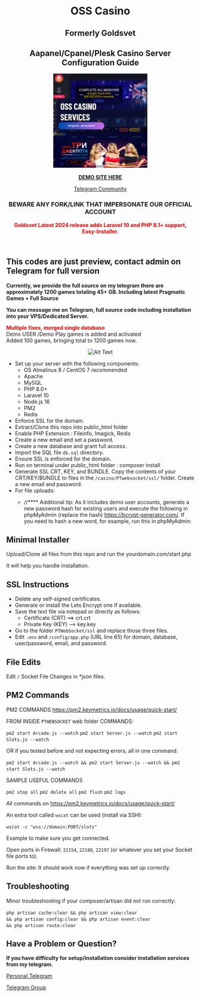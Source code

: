 <h1 align="center">OSS Casino</h1>
<h2 align="center">Formerly Goldsvet</h2>
<h2 align="center">Aapanel/Cpanel/Plesk Casino Server Configuration Guide</h2>

<p align="center">
<img src="https://raw.githubusercontent.com/zeusbyte/goldsvet/main/slot.png" alt="Alt Text" width="50%">
</p>
<p align="center"><a href="https://legendreels.com" title="DEMO HERE"><strong>DEMO SITE HERE</strong></a></p>
<p align="center"><a href="https://t.me/goldsvetcasino1" rel="nofollow">Telegram Community</a></p>
<h3 align="center">BEWARE ANY FORK/LINK THAT IMPERSONATE OUR OFFICIAL ACCOUNT</h3>

<p align="center"><span style="color:#ff0000"><strong>Goldsvet Latest 2024 release adds Laravel 10 and PHP 8.1+ support, Easy-Installer.</strong></span></p>
<p>&nbsp;</p>

<h2>This codes are just preview, contact admin on Telegram for full version</h2>

<p><b>Currently, we provide the full source on my telegram there are approximately 1200 games totaling 45+ GB. Including latest Pragmatic Games + Full Source</p></b>
<p><b>You can message me on Telegram, full source code including installation into your VPS/Dedicated Server.</p></b>

<p><span style="color:#ff0000"><strong>Multiple fixes, merged single database&nbsp;</strong></span><br />
Demo USER /Demo Play games is added and activated&nbsp;<br />
Added 100 games, bringing total to 1200 games now.</p>

<p align="center">
<img src="https://raw.githubusercontent.com/zeusbyte/goldsvet/main/2025.png" alt="Alt Text" width="50%">
</p>

<ul>
    <li>Set up your server with the following components:
        <ul>
            <li>OS Almalinux 8 / CentOS 7 recommended</li>
            <li>Apache</li>
            <li>MySQL</li>
            <li>PHP 8.0+</li>
            <li>Laravel 10</li>
            <li>Node.js 16</li>
            <li>PM2</li>
            <li>Redis</li>
        </ul>
    </li>
    <li>Enforce SSL for the domain.</li>
    <li>Extract/Clone this repo into public_html folder</li>
    <li>Enable PHP Extension : Fileinfo, Imagick, Redis</li>
    <li>Create a new email and set a password.</li>
    <li>Create a new database and grant full access.</li>
    <li>Import the SQL file <code>db.sql</code> directory.</li>
    <li>Ensure SSL is enforced for the domain.</li>
    <li>Run on terminal under public_html folder : composer install </li>
    <li>Generate SSL CRT, KEY, and BUNDLE. Copy the contents of your CRT/KEY/BUNDLE to files in the
        <code>/casino/PTwebsocket/ssl/</code> folder. Create a new email and password.</li>
    <li>For file uploads:
        <ul>
            <li>
                <p dir="auto">//**** Additional tip: As it includes demo user accounts, generate a new password hash
                    for existing users and execute the following in phpMyAdmin (replace the hash)
                    <a href="https://bcrypt-generator.com/" rel="nofollow">https://bcrypt-generator.com/</a>. If
                    you need to hash a new word, for example, run this in phpMyAdmin:</p>
            </li>
        </ul>
    </li>
</ul>

<h2>Minimal Installer</h2>
<p>Upload/Clone all files from this repo and run the yourdomain.com/start.php</p>
<p>It will help you handle installation.</p>

<h2>SSL Instructions</h2>

<ul>
    <li>Delete any self-signed certificates.</li>
    <li>Generate or install the Lets Encrypt one if available.</li>
    <li>Save the text file via notepad or directly as follows:
        <ul>
            <li>Certificate (CRT) ==> crt.crt</li>
            <li>Private Key (KEY) --> key.key</li>
        </ul>
    </li>
    <li>Go to the folder <code>PTWebSocket/ssl</code> and replace those three files.</li>
    <li>Edit <code>.env</code> and <code>/config/app.php</code> (URL line 65) for domain, database,
        user/password, email, and password.</li>
</ul>

<h2>File Edits</h2>

<p dir="auto">Edit <code>/</code> Socket File Changes in *json files.</p>

<h2>PM2 Commands</h2>

<p>PM2 COMMANDS <a href="https://pm2.keymetrics.io/docs/usage/quick-start/" rel="nofollow">https://pm2.keymetrics.io/docs/usage/quick-start/</a></p>

<p>FROM INSIDE <code>PTWEBSOCKET</code> web folder COMMANDS:</p>
<code>pm2 start Arcade.js --watch</code>
<code>pm2 start Server.js --watch</code>
<code>pm2 start Slots.js --watch</code>

<p>OR if you tested before and not expecting errors, all in one command:</p>
<code>pm2 start Arcade.js --watch &amp;&amp; pm2 start Server.js --watch &amp;&amp; pm2 start Slots.js --watch</code>

<p>SAMPLE USEFUL COMMANDS</p>
<code>pm2 stop all</code>
<code>pm2 delete all</code>
<code>pm2 flush</code>
<code>pm2 logs</code>
<p>All commands on <a href="https://pm2.keymetrics.io/docs/usage/quick-start/" rel="nofollow">https://pm2.keymetrics.io/docs/usage/quick-start/</a></p>

<p>An extra tool called <code>wscat</code> can be used (install via SSH):</p>
<code>wscat -c "wss://domain:PORT/slots"</code>

<p>Example to make sure you get connected.</p>
<p>Open ports in Firewall: <code>22154</code>, <code>22188</code>, <code>22197</code> (or whatever you set your Socket
    file ports to).</p>
<p>Run the site: It should work now if everything was set up correctly.</p>

<h2>Troubleshooting</h2>

<p dir="auto">Minor troubleshooting if your composer/artisan did not run correctly:</p>

<code>php artisan cache:clear &amp;&amp; php artisan view:clear &amp;&amp; php artisan config:clear &amp;&amp; php
    artisan event:clear &amp;&amp; php artisan route:clear</code>

<h2>Have a Problem or Question?</h2>
<p><b>If you have difficulty for setup/installation consider installation services from my telegram.</b></p>

<p dir="auto"><a href="https://t.me/chessmate77" rel="nofollow">Personal Telegram</a></p>
<p dir="auto"><a href="https://t.me/goldsvetcasino1" rel="nofollow">Telegram Group</a></p>
<p dir="auto">&nbsp;</p>

